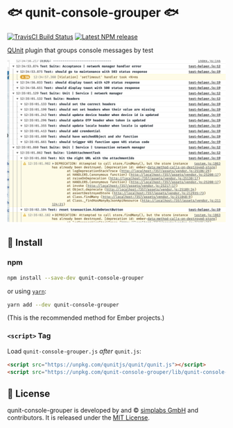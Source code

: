 🐟  qunit-console-grouper  🐟
==============================================================================

[![TravisCI Build Status][travis-badge]][travis-badge-url]
[![Latest NPM release][npm-badge]][npm-badge-url]

[npm-badge]: https://img.shields.io/npm/v/qunit-console-grouper.svg
[npm-badge-url]: https://www.npmjs.com/package/qunit-console-grouper
[travis-badge]: https://img.shields.io/travis/com/simplabs/qunit-console-grouper/master.svg
[travis-badge-url]: https://travis-ci.com/simplabs/qunit-console-grouper

[QUnit](https://qunitjs.com/) plugin that groups console messages by test

![Screenshot of qunit-console-grouper](docs/screenshot.png)


🚀  Install
------------------------------------------------------------------------------

### npm

```bash
npm install --save-dev qunit-console-grouper
```

or using [`yarn`](https://yarnpkg.com/):

```bash
yarn add --dev qunit-console-grouper
```

(This is the recommended method for Ember projects.)

### `<script>` Tag

Load `qunit-console-grouper.js` *after* `qunit.js`:

```html
<script src="https://unpkg.com/qunitjs/qunit/qunit.js"></script>
<script src="https://unpkg.com/qunit-console-grouper/lib/qunit-console-grouper.js"></script>
```


📃  License
------------------------------------------------------------------------------

qunit-console-grouper is developed by and &copy;
[simplabs GmbH](http://simplabs.com) and contributors. It is released under the
[MIT License](https://github.com/simplabs/qunit-console-grouper/blob/master/LICENSE.md).
